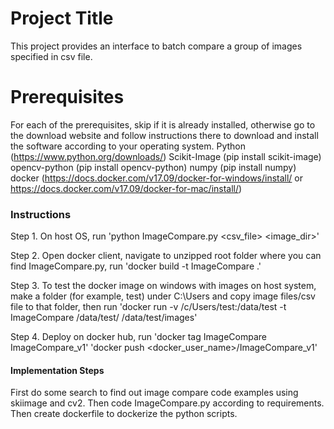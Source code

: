 # Project Title

This project provides an interface to batch compare a group of images specified in csv file.

# Prerequisites
For each of the prerequisites, skip if it is already installed, otherwise go to the download website and follow instructions there to download and install the software according to your operating system.
Python (https://www.python.org/downloads/)
Scikit-Image (pip install scikit-image)
opencv-python (pip install opencv-python)
numpy (pip install numpy)
docker (https://docs.docker.com/v17.09/docker-for-windows/install/ or https://docs.docker.com/v17.09/docker-for-mac/install/)

### Instructions

Step 1. 
On host OS, run 'python ImageCompare.py <csv_file> <image_dir>'

Step 2.
Open docker client, navigate to unzipped root folder where you can find ImageCompare.py, run 'docker build -t ImageCompare .'

Step 3.
To test the docker image on windows with images on host system, make a folder 
(for example, test) under C:\Users and copy image files/csv file to that folder, 
then run 'docker run -v /c/Users/test:/data/test -t ImageCompare /data/test/<csv> /data/test/images'

Step 4.
Deploy on docker hub, run
'docker tag ImageCompare ImageCompare_v1'
'docker push <docker_user_name>/ImageCompare_v1'


#### Implementation Steps
First do some search to find out image compare code examples using skiimage and cv2. 
Then code ImageCompare.py according to requirements. 
Then create dockerfile to dockerize the python scripts.

  

  




